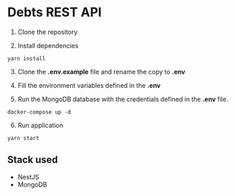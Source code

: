 # Debts REST API

1. Clone the repository

2. Install dependencies
```
yarn install
```

3. Clone the __.env.example__ file and rename the copy to __.env__

4. Fill the environment variables defined in the __.env__

5. Run the MongoDB database with the credentials defined in the __.env__ file.
```
docker-compose up -d
```

6. Run application
```
yarn start
```

## Stack used
* NestJS
* MongoDB
